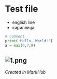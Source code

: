 # Test file

- english line
- кириллица

```python
# Comment
print('Hello, World!')
a = max(6,7,8)
```
![1.png](/media/images/uploads/2022/03/03/55a286b6df-1.png) 
---

*Created in MarkHub*
